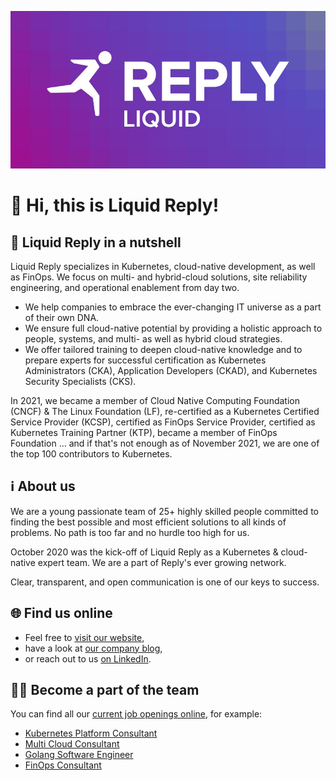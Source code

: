 ![Liquid Reply Logo](./logo.jpg)

<!-- ![Liquid Reply Logo](./logo.png) -->

# :wave: Hi, this is Liquid Reply!

## :coconut: Liquid Reply in a nutshell

Liquid Reply specializes in Kubernetes, cloud-native development, as well as FinOps. We focus on multi- and hybrid-cloud solutions, site reliability engineering, and operational enablement from day two.

- We help companies to embrace the ever-changing IT universe as a part of their own DNA.
- We ensure full cloud-native potential by providing a holistic approach to people, systems, and multi- as well as hybrid cloud strategies.
- We offer tailored training to deepen cloud-native knowledge and to prepare experts for successful certification as Kubernetes Administrators (CKA), Application Developers (CKAD), and Kubernetes Security Specialists (CKS).

In 2021, we became a member of Cloud Native Computing Foundation (CNCF) & The Linux Foundation (LF), re-certified as a Kubernetes Certified Service Provider (KCSP), certified as FinOps Service Provider, certified as Kubernetes Training Partner (KTP), became a member of FinOps Foundation ... and if that's not enough as of November 2021, we are one of the top 100 contributors to Kubernetes.

## :information_source: About us

We are a young passionate team of 25+ highly skilled people committed to finding the best possible and most efficient solutions to all kinds of problems. No path is too far and no hurdle too high for us.

October 2020 was the kick-off of Liquid Reply as a Kubernetes & cloud-native expert team. We are a part of Reply's ever growing network.

Clear, transparent, and open communication is one of our keys to success.

## :globe_with_meridians: Find us online

- Feel free to [visit our website](http://liquidreply.com),
- have a look at [our company blog](https://liquidreply.net/),
- or reach out to us [on LinkedIn](https://www.linkedin.com/company/liquid-reply/).

## :technologist: Become a part of the team

You can find all our [current job openings online](https://liquidreply.bamboohr.com/jobs/), for example:

- [Kubernetes Platform Consultant](https://liquidreply.bamboohr.com/jobs/view.php?id=25)
- [Multi Cloud Consultant](https://liquidreply.bamboohr.com/jobs/view.php?id=27)
- [Golang Software Engineer](https://liquidreply.bamboohr.com/jobs/view.php?id=29)
- [FinOps Consultant](https://liquidreply.bamboohr.com/jobs/view.php?id=32)
